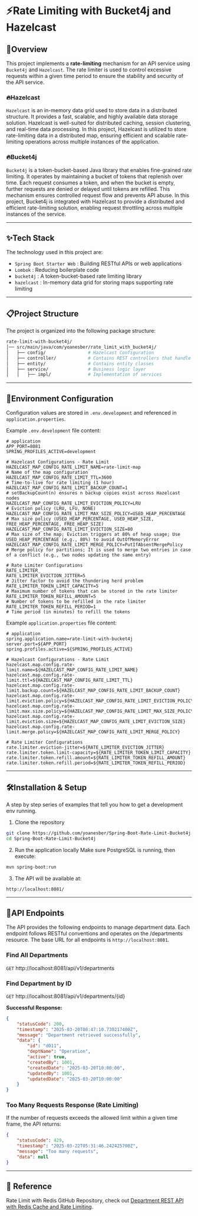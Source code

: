  # ⚡Rate Limiting with Bucket4j and Hazelcast

## 🚀Overview
This project implements a **rate-limiting** mechanism for an API service using `Bucket4j` and `Hazelcast`. The rate limiter is used to control excessive requests within a given time period to ensure the stability and security of the API service.

### 🔥Hazelcast
`Hazelcast` is an in-memory data grid used to store data in a distributed structure. It provides a fast, scalable, and highly available data storage solution. Hazelcast is well-suited for distributed caching, session clustering, and real-time data processing. In this project, Hazelcast is utilized to store rate-limiting data in a distributed map, ensuring efficient and scalable rate-limiting operations across multiple instances of the application.

### 🔥Bucket4j
`Bucket4j` is a token-bucket-based Java library that enables fine-grained rate limiting. It operates by maintaining a bucket of tokens that replenish over time. Each request consumes a token, and when the bucket is empty, further requests are denied or delayed until tokens are refilled. This mechanism ensures controlled request flow and prevents API abuse. In this project, Bucket4j is integrated with Hazelcast to provide a distributed and efficient rate-limiting solution, enabling request throttling across multiple instances of the service.

---

## ✨Tech Stack
The technology used in this project are:
- `Spring Boot Starter Web` : Building RESTful APIs or web applications
- `Lombok` : Reducing boilerplate code
- `bucket4j` : A token-bucket-based rate limiting library
- `hazelcast` : In-memory data grid for storing maps supporting rate limiting
---

## 📋Project Structure
The project is organized into the following package structure:
```bash
rate-limit-with-bucket4j/
│── src/main/java/com/yoanesber/rate_limit_with_bucket4j/
│   ├── config/                # Hazelcast Configuration
│   ├── controller/            # Contains REST controllers that handle HTTP requests and return responses
│   ├── entity/                # Contains entity classes
│   ├── service/               # Business logic layer
│   │   ├── impl/              # Implementation of services
```
---

## 📂Environment Configuration
Configuration values are stored in `.env.development` and referenced in `application.properties`.

Example `.env.development` file content:
```properties
# application
APP_PORT=8081
SPRING_PROFILES_ACTIVE=development

# Hazelcast Configurations - Rate Limit
HAZELCAST_MAP_CONFIG_RATE_LIMIT_NAME=rate-limit-map                     # Name of the map configuration
HAZELCAST_MAP_CONFIG_RATE_LIMIT_TTL=3600                                # Time-to-live for rate limiting (1 hour)
HAZELCAST_MAP_CONFIG_RATE_LIMIT_BACKUP_COUNT=1                          # setBackupCount(n) ensures n backup copies exist across Hazelcast nodes
HAZELCAST_MAP_CONFIG_RATE_LIMIT_EVICTION_POLICY=LRU                     # Eviction policy (LRU, LFU, NONE)
HAZELCAST_MAP_CONFIG_RATE_LIMIT_MAX_SIZE_POLICY=USED_HEAP_PERCENTAGE    # Max size policy (USED_HEAP_PERCENTAGE, USED_HEAP_SIZE, FREE_HEAP_PERCENTAGE, FREE_HEAP_SIZE)
HAZELCAST_MAP_CONFIG_RATE_LIMIT_EVICTION_SIZE=80                        # Max size of the map; Eviction triggers at 80% of heap usage; Use USED_HEAP_PERCENTAGE (e.g., 80%) to avoid OutOfMemoryError
HAZELCAST_MAP_CONFIG_RATE_LIMIT_MERGE_POLICY=PutIfAbsentMergePolicy     # Merge policy for partitions; It is used to merge two entries in case of a conflict (e.g., two nodes updating the same entry)

# Rate Limiter Configurations
RATE_LIMITER_
RATE_LIMITER_EVICTION_JITTER=5                                          # Jitter factor to avoid the thundering herd problem
RATE_LIMITER_TOKEN_LIMIT_CAPACITY=5                                     # Maximum number of tokens that can be stored in the rate limiter
RATE_LIMITER_TOKEN_REFILL_AMOUNT=5                                      # Number of tokens to be refilled in the rate limiter
RATE_LIMITER_TOKEN_REFILL_PERIOD=1                                      # Time period (in minutes) to refill the tokens
```

Example `application.properties` file content:
```properties
# application
spring.application.name=rate-limit-with-bucket4j
server.port=${APP_PORT}
spring.profiles.active=${SPRING_PROFILES_ACTIVE}

# Hazelcast Configurations - Rate Limit
hazelcast.map.config.rate-limit.name=${HAZELCAST_MAP_CONFIG_RATE_LIMIT_NAME}
hazelcast.map.config.rate-limit.ttl=${HAZELCAST_MAP_CONFIG_RATE_LIMIT_TTL}
hazelcast.map.config.rate-limit.backup.count=${HAZELCAST_MAP_CONFIG_RATE_LIMIT_BACKUP_COUNT}
hazelcast.map.config.rate-limit.eviction.policy=${HAZELCAST_MAP_CONFIG_RATE_LIMIT_EVICTION_POLICY}
hazelcast.map.config.rate-limit.max.size.policy=${HAZELCAST_MAP_CONFIG_RATE_LIMIT_MAX_SIZE_POLICY}
hazelcast.map.config.rate-limit.eviction.size=${HAZELCAST_MAP_CONFIG_RATE_LIMIT_EVICTION_SIZE}
hazelcast.map.config.rate-limit.merge.policy=${HAZELCAST_MAP_CONFIG_RATE_LIMIT_MERGE_POLICY}

# Rate Limiter Configurations
rate.limiter.eviction-jitter=${RATE_LIMITER_EVICTION_JITTER}
rate.limiter.token.limit-capacity=${RATE_LIMITER_TOKEN_LIMIT_CAPACITY}
rate.limiter.token.refill.amount=${RATE_LIMITER_TOKEN_REFILL_AMOUNT}
rate.limiter.token.refill.period=${RATE_LIMITER_TOKEN_REFILL_PERIOD}
```
---

## 🛠Installation & Setup
A step by step series of examples that tell you how to get a development env running.

1. Clone the repository
```bash
git clone https://github.com/yoanesber/Spring-Boot-Rate-Limit-Bucket4j.git
cd Spring-Boot-Rate-Limit-Bucket4j
```

2. Run the application locally
Make sure PostgreSQL is running, then execute: 
```bash
mvn spring-boot:run
```

3. The API will be available at:
```bash
http://localhost:8081/ 
```
---

## 🔗API Endpoints
The API provides the following endpoints to manage department data. Each endpoint follows RESTful conventions and operates on the /departments resource. The base URL for all endpoints is `http://localhost:8081`.

### Find All Departments
`GET` http://localhost:8081/api/v1/departments

### Find Department by ID
`GET` http://localhost:8081/api/v1/departments/{id}

**Successful Response:**
```json
{
    "statusCode": 200,
    "timestamp": "2025-03-20T08:47:10.730217400Z",
    "message": "Department retrieved successfully",
    "data": {
        "id": "d011",
        "deptName": "Operation",
        "active": true,
        "createdBy": 1001,
        "createdDate": "2025-03-20T10:00:00",
        "updatedBy": 1001,
        "updatedDate": "2025-03-20T10:00:00"
    }
}
```

### Too Many Requests Response (Rate Limiting)
If the number of requests exceeds the allowed limit within a given time frame, the API returns:

```json
{
    "statusCode": 429,
    "timestamp": "2025-03-22T05:31:46.242425700Z",
    "message": "Too many requests",
    "data": null
}
```
---

## 📌 Reference
Rate Limit with Redis GitHub Repository, check out [Department REST API with Redis Cache and Rate Limiting](https://github.com/yoanesber/Spring-Boot-Rate-Limit-Redis).